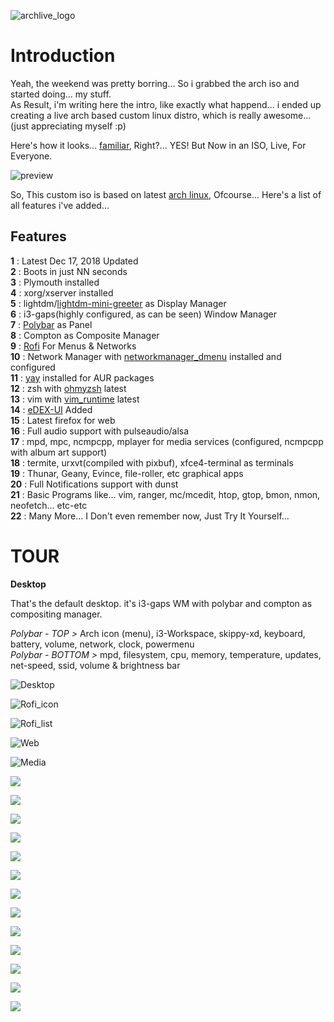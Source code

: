 ![archlive_logo](https://raw.githubusercontent.com/adi1090x/archlive/master/images/Archlive.png) <br />

# Introduction

Yeah, the weekend was pretty borring... So i grabbed the arch iso and started doing... my stuff. <br />
As Result, i'm writing here the intro, like exactly what happend... i ended up creating a live arch based custom linux distro, which is really awesome... (just appreciating myself :p) <br />

Here's how it looks... [familiar](https://github.com/adi1090x/my_dotfiles/tree/master/previews/i3_wm), Right?... YES! But Now in an ISO, Live, For Everyone. <br />

![preview](https://raw.githubusercontent.com/adi1090x/archlive/master/images/Head.png) <br />

So, This custom iso is based on latest [arch linux](https://archlinux.org), Ofcourse... Here's a list of all features i've added...

## Features

**1** : Latest Dec 17, 2018 Updated <br />
**2** : Boots in just NN seconds <br />
**3** : Plymouth installed <br />
**4** : xorg/xserver installed <br />
**5** : lightdm/[lightdm-mini-greeter](https://github.com/prikhi/lightdm-mini-greeter) as Display Manager <br />
**6** : i3-gaps(highly configured, as can be seen) Window Manager <br />
**7** : [Polybar](https://github.com/jaagr/polybar) as Panel <br />
**8** : Compton as Composite Manager <br />
**9** : [Rofi](https://github.com/DaveDavenport/rofi) For Menus & Networks <br />
**10** : Network Manager with [networkmanager_dmenu](https://github.com/firecat53/networkmanager-dmenu) installed and configured <br />
**11** : [yay](https://github.com/Jguer/yay) installed for AUR packages <br />
**12** : zsh with [ohmyzsh](https://github.com/robbyrussell/oh-my-zsh) latest <br />
**13** : vim with [vim_runtime](https://github.com/amix/vimrc) latest <br />
**14** : [eDEX-UI](https://github.com/GitSquared/edex-ui) Added <br />
**15** : Latest firefox for web <br />
**16** : Full audio support with pulseaudio/alsa <br />
**17** : mpd, mpc, ncmpcpp, mplayer for media services (configured, ncmpcpp with album art support) <br />
**18** : termite, urxvt(compiled with pixbuf), xfce4-terminal as terminals <br />
**19** : Thunar, Geany, Evince, file-roller, etc graphical apps <br />
**20** : Full Notifications support with dunst <br />
**21** : Basic Programs like... vim, ranger, mc/mcedit, htop, gtop, bmon, nmon, neofetch... etc-etc <br />
**22** : Many More... I Don't even remember now, Just Try It Yourself... <br />

# TOUR

**Desktop**

That's the default desktop. it's i3-gaps WM with polybar and compton as compositing manager. <br />

*Polybar - TOP >* Arch icon (menu), i3-Workspace, skippy-xd, keyboard, battery, volume, network, clock, powermenu <br />
*Polybar - BOTTOM >* mpd, filesystem, cpu, memory, temperature, updates, net-speed, ssid, volume & brightness bar <br />

![Desktop](https://raw.githubusercontent.com/adi1090x/archlive/master/images/Desktop.png) <br />

![Rofi_icon](https://raw.githubusercontent.com/adi1090x/archlive/master/images/Rofi_Icon.png) <br />

![Rofi_list](https://raw.githubusercontent.com/adi1090x/archlive/master/images/Rofi_List.png) <br />

![Web](https://raw.githubusercontent.com/adi1090x/archlive/master/images/Web.png) <br />

![Media](https://raw.githubusercontent.com/adi1090x/archlive/master/images/Media.png) <br />

![](https://raw.githubusercontent.com/adi1090x/archlive/master/images/Docs.png) <br />

![](https://raw.githubusercontent.com/adi1090x/archlive/master/images/Dunst_Vol.png) <br />

![](https://raw.githubusercontent.com/adi1090x/archlive/master/images/Dunst_BL.png) <br />

![](https://raw.githubusercontent.com/adi1090x/archlive/master/images/eDEX_W.png) <br />

![](https://raw.githubusercontent.com/adi1090x/archlive/master/images/eDEX.png) <br />

![](https://raw.githubusercontent.com/adi1090x/archlive/master/images/FM.png) <br />

![](https://raw.githubusercontent.com/adi1090x/archlive/master/images/Lab_1.png) <br />

![](https://raw.githubusercontent.com/adi1090x/archlive/master/images/Net.png) <br />

![](https://raw.githubusercontent.com/adi1090x/archlive/master/images/Mon.png) <br />

![](https://raw.githubusercontent.com/adi1090x/archlive/master/images/System.png) <br />

![](https://raw.githubusercontent.com/adi1090x/archlive/master/images/Tiles.png) <br />

![](https://raw.githubusercontent.com/adi1090x/archlive/master/images/TTY.png) <br />

![](https://raw.githubusercontent.com/adi1090x/archlive/master/images/.png) <br />




